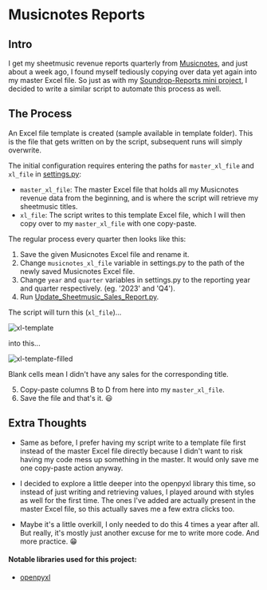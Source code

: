 Musicnotes Reports
==================

Intro
-----
I get my sheetmusic revenue reports quarterly from [Musicnotes](https://www.musicnotes.com/sheet-music/artist/jeremy-ng), and just about a week ago, I found myself tediously copying over data yet again into my master Excel file. So just as with my [Soundrop-Reports mini project](https://github.com/jeremyngcode/Soundrop-Reports), I decided to write a similar script to automate this process as well.

The Process
-----------
An Excel file template is created (sample available in template folder). This is the file that gets written on by the script, subsequent runs will simply overwrite.

The initial configuration requires entering the paths for `master_xl_file` and `xl_file` in [settings.py](settings.py):
- `master_xl_file`: The master Excel file that holds all my Musicnotes revenue data from the beginning, and is where the script will retrieve my sheetmusic titles.
- `xl_file`: The script writes to this template Excel file, which I will then copy over to my `master_xl_file` with one copy-paste.

The regular process every quarter then looks like this:
1. Save the given Musicnotes Excel file and rename it.
2. Change `musicnotes_xl_file` variable in settings.py to the path of the newly saved Musicnotes Excel file.
3. Change `year` and `quarter` variables in settings.py to the reporting year and quarter respectively. (eg. '2023' and 'Q4').
4. Run [Update_Sheetmusic_Sales_Report.py](Update_Sheetmusic_Sales_Report.py).

The script will turn this (`xl_file`)...

![xl-template](https://github.com/jeremyngcode/Musicnotes-Reports/assets/156220343/a5f706cb-4cd7-4eca-9e5a-f4f89987e329)

into this...

![xl-template-filled](https://github.com/jeremyngcode/Musicnotes-Reports/assets/156220343/63c29f62-5157-4b5f-9266-e4dc56b0b1c6)

Blank cells mean I didn't have any sales for the corresponding title.

5. Copy-paste columns B to D from here into my `master_xl_file`.
6. Save the file and that's it. 😃

Extra Thoughts
--------------
- Same as before, I prefer having my script write to a template file first instead of the master Excel file directly because I didn't want to risk having my code mess up something in the master. It would only save me one copy-paste action anyway.

- I decided to explore a little deeper into the openpyxl library this time, so instead of just writing and retrieving values, I played around with styles as well for the first time. The ones I've added are actually present in the master Excel file, so this actually saves me a few extra clicks too.

- Maybe it's a little overkill, I only needed to do this 4 times a year after all. But really, it's mostly just another excuse for me to write more code. And more practice. 😁

#### Notable libraries used for this project:
- [openpyxl](https://pypi.org/project/openpyxl/)
